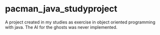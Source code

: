 # pacman_java_studyproject
A project created in my studies as exercise in object oriented programming with java. The AI for the ghosts was never implemented.
